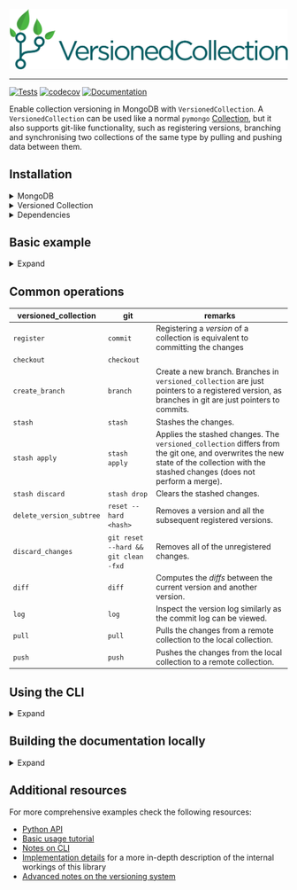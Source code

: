 ![](media/logo.png)

----

[![Tests](https://github.com/HumanisingAutonomy/versioned_collection/actions/workflows/release.yaml/badge.svg)](https://github.com/HumanisingAutonomy/versioned_collection/actions/workflows/release.yaml)
[![codecov](https://codecov.io/github/HumanisingAutonomy/versioned_collection/graph/badge.svg?token=5AS1HJSQAW)](https://codecov.io/github/HumanisingAutonomy/versioned_collection)
[![Documentation](https://readthedocs.org/projects/versioned-collection/badge/?version=latest)](https://versioned-collection.readthedocs.io/latest/)

Enable collection versioning in MongoDB with `VersionedCollection`. A
`VersionedCollection` can be used like a normal `pymongo`
[Collection](https://pymongo.readthedocs.io/en/stable/api/pymongo/collection.html),
but it also supports git-like functionality, such as registering versions,
branching and synchronising two collections of the same type by pulling and 
pushing data between them.

## Installation

<details>
  <summary>MongoDB</summary>


Firstly, make sure you install
[MongoDB>=5.0](https://docs.mongodb.com/manual/installation/), and enable 
[replica sets](https://docs.mongodb.com/manual/tutorial/convert-standalone-to-replica-set/)
with a single replica instance.
</details>

<details>
  <summary>Versioned Collection</summary>


```bash
pip install versioned_collection
```
</details>

<details>
  <summary>Dependencies</summary>  


  To solve the merge conflicts after pulling data from the remote collection, 
  this library uses the [Meld](https://meldmerge.org/) mergetool. To install 
  Meld, run:
  
  ```bash
  sudo apt update
  sudo apt install -y meld
  ```
  or manually download and install the package from the 
  [Meld](https://meldmerge.org/) website.

</details>


## Basic example

<details>
  <summary>Expand</summary>  


To enable versioning on a collection, firstly create a class that inherits
from `VersionedCollection`. All the interactions with the collection should be
done through this class, and not by using the database directly with `mongosh`
or other database management or querying programs, and also not by directly
accessing the collection using the `pymongo` driver.

```python
import pymongo
from versioned_collection import VersionedCollection


client = pymongo.MongoClient("mongodb://localhost:27017")
db = client['database_name']
bands_collection = VersionedCollection(db, name='bands')

bands_collection.insert_one({'name': 'Led Zeppelin'})
bands_collection.init('Initial collection version')

bands_collection.insert_one({'name': 'Black Sabbath'})
bands_collection.register(message='Second version')
```

### Note

<details>
  <summary>Access control</summary>  
If access control is enabled, the username and the password of a user that has
`readWrite` permissions to the database where the target collection is located
should be provided:

```python
host, port, user, password = get_params()

client = pymongo.MongoClient(
    host=host,
    port=port,
    username=user,
    password=password,
)

db = client['database_name']
bands_collection = VersionedCollection(
    db, 'bands', 
    username=user, 
    password=password
)
```

Alternatively, `username` and `password` can be updated based on the 
environment variables `VC_MONGO_USER` and `VC_MONGO_PASSWORD` respectively. The
code provided variables have priority.
</details>

</details>

## Common operations


| versioned_collection     | git                                  | remarks                                                                                                                                                                                  |
|--------------------------|--------------------------------------|------------------------------------------------------------------------------------------------------------------------------------------------------------------------------------------|
| `register`               | `commit`                             | Registering a _version_ of a collection is equivalent to committing the changes                                                                                                          |
| `checkout`               | `checkout`                           |                                                                                                                                                                                          |
| `create_branch`          | `branch`                             | Create a new branch. Branches in  `versioned_collection`  are just pointers to a registered version, as branches in  git are just pointers to commits.                                   |
| `stash`                  | `stash`                              | Stashes the changes.                                                                                                                                                                     |
| `stash apply`            | `stash apply`                        | Applies the stashed changes. The  `versioned_collection`  differs from the  git one, and overwrites the new state of the collection with the stashed changes (does not perform a merge). |
| `stash discard`          | `stash drop`                         | Clears the stashed changes.                                                                                                                                                              |
| `delete_version_subtree` | `reset --hard <hash>`                | Removes a version and all the subsequent registered versions.                                                                                                                            |
| `discard_changes`        | `git reset --hard && git clean -fxd` | Removes all of the unregistered changes.                                                                                                                                                 |
| `diff`                   | `diff`                               | Computes the  _diffs_ between the current version and another version.                                                                                                                   |
| `log`                    | `log`                                | Inspect the version log similarly as the commit log can be viewed.                                                                                                                       |
| `pull`                   | `pull`                               | Pulls the changes from a remote collection to the local collection.                                                                                                                      |
| `push`                   | `push`                               | Pushes the changes from the local collection to a remote collection.                                                                           |


## Using the CLI

<details>
<summary>Expand</summary>  


After installing this library, refresh the shell or open a new one. A CLI should have been installed and can be accessed by typing `vc`.

```
usage: vc [-h] command ...

optional arguments:
  -h, --help       show this help message and exit

These are common VersionedCollection commands:
  commands
    config                Update the configuration and credentials
    use                   Set the database and the collection to use
    status                Show the status of the version tree
    init                  Initialise a collection for versioning
    create_branch         Create a new branch pointing at the current version
    register              Register a new version of the collection
    checkout              Check out a tracked version of the collection
    log                   Show version logs
    branches              Show the existing branches of the collection
    diff                  Compute the diff between the current version and another version
    discard_changes       Discard the unregistered changes of the collection
    stash                 Stash the changes of the collection. See subcommand for help
    delete_version        Delete a version and all the successor versions of it
    push                  Update remote collection by uploading a branch to it
    pull                  Fetch from and integrate a branch from a remote collection
    resolve_conflicts     Resolve the merge conflicts
    listen                Start monitoring the changes made to the collection.

```

Firstly, make sure you run `vc config` to configure the connection details
to the mongo server. See `vc config -h` for the list of parameters.

```
usage: vc config [-h] [--local | --remote] [--username USERNAME] [--password [PASSWORD]] [--host HOST] [--port PORT] commands ...

optional arguments:
  -h, --help              show this help message and exit
  --local                 whether to set the configuration for the local database
  --remote                whether to set the configuration for the remote database
  --username USERNAME     user with access to the database
  --password [PASSWORD]   password to access the database. if unfilled, a prompt will appear.
  --host HOST             host address of the mongodb server
  --port PORT             port of the mongodb server

The available subcommands:
  commands
    show                  Print the contents of the current configurationon

```

Use the flags `--local` and `--remote` to update the database connection
information for the local or the remote collection. If no flag is passed,
by default the configuration for the local database is updated. Note that
the 'remote' can be on the same host, but in other database.

To perform versioning operations on a versioned collection make sure you
select it by using `vc use`.

```
usage: vc use [-h] -d DATABASE -c COLLECTION

optional arguments:
  -h, --help            show this help message and exit
  -d DATABASE, --database DATABASE
                        Database containing the versioned collection
  -c COLLECTION, --collection COLLECTION
                        Name of the versioned collection
```

</details>

## Building the documentation locally

<details>
  <summary>Expand</summary>  


To build documentation in various formats, you will need
[Sphinx](https://www.sphinx-doc.org/en/master/):

```bash
nox -s docs
```

This will build the documentation in html format. If other formats are
preferred, run

```bash
nox -s "docs(docs_format='<format>')"
```
</details>



## Additional resources

For more comprehensive examples check the following resources:

- [Python API](https://versioned-collection.readthedocs.io/latest/versioned_collection.collection.versioned_collection.html)
- [Basic usage tutorial](https://versioned-collection.readthedocs.io/latest/tutorials/basics.html)
- [Notes on CLI](https://versioned-collection.readthedocs.io/latest/command_line.html)
- [Implementation details](https://versioned-collection.readthedocs.io/latest/notes/internals.html) for a more in-depth
  description of the internal workings of this library
- [Advanced notes on the versioning system](https://versioned-collection.readthedocs.io/latest/notes/versioning_system.html)







